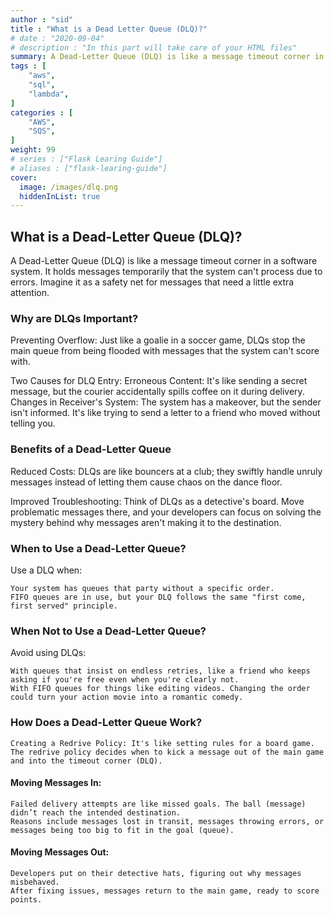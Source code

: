 ```yaml
---
author : "sid"
title : "What is a Dead Letter Queue (DLQ)?" 
# date : "2020-09-04"
# description : "In this part will take care of your HTML files"
summary: A Dead-Letter Queue (DLQ) is like a message timeout corner in a software system.
tags : [
    "aws",
    "sql",
    "lambda",
]
categories : [
    "AWS",
    "SQS",
]
weight: 99
# series : ["Flask Learing Guide"]
# aliases : ["flask-learing-guide"]
cover:
  image: /images/dlq.png
  hiddenInList: true
---
```


## What is a Dead-Letter Queue (DLQ)?

A Dead-Letter Queue (DLQ) is like a message timeout corner in a software system. It holds messages temporarily that the system can't process due to errors. Imagine it as a safety net for messages that need a little extra attention.

### Why are DLQs Important?

Preventing Overflow: Just like a goalie in a soccer game, DLQs stop the main queue from being flooded with messages that the system can't score with.

Two Causes for DLQ Entry:
    Erroneous Content: It's like sending a secret message, but the courier accidentally spills coffee on it during delivery.
    Changes in Receiver's System: The system has a makeover, but the sender isn't informed. It's like trying to send a letter to a friend who moved without telling you.

### Benefits of a Dead-Letter Queue

Reduced Costs: DLQs are like bouncers at a club; they swiftly handle unruly messages instead of letting them cause chaos on the dance floor.

Improved Troubleshooting: Think of DLQs as a detective's board. Move problematic messages there, and your developers can focus on solving the mystery behind why messages aren't making it to the destination.

### When to Use a Dead-Letter Queue?

Use a DLQ when:

    Your system has queues that party without a specific order.
    FIFO queues are in use, but your DLQ follows the same "first come, first served" principle.

### When Not to Use a Dead-Letter Queue?

Avoid using DLQs:

    With queues that insist on endless retries, like a friend who keeps asking if you're free even when you're clearly not.
    With FIFO queues for things like editing videos. Changing the order could turn your action movie into a romantic comedy.

### How Does a Dead-Letter Queue Work?

    Creating a Redrive Policy: It's like setting rules for a board game. The redrive policy decides when to kick a message out of the main game and into the timeout corner (DLQ).

#### Moving Messages In:
    Failed delivery attempts are like missed goals. The ball (message) didn’t reach the intended destination.
    Reasons include messages lost in transit, messages throwing errors, or messages being too big to fit in the goal (queue).

#### Moving Messages Out:
    Developers put on their detective hats, figuring out why messages misbehaved.
    After fixing issues, messages return to the main game, ready to score points.
